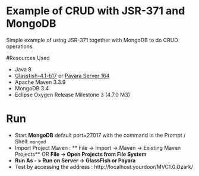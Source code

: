 # Example of CRUD with JSR-371 and MongoDB

Simple example of using JSR-371 together with MongoDB to do CRUD operations.

#Resources Used
 - Java 8
- [Glassfish-4.1-b17](http://download.oracle.com/glassfish/4.1/nightly/glassfish-4.1-b17-09_15_2015.zip) or [Payara Server 164](http://cta-redirect.hubspot.com/cta/redirect/334594/6c4914a9-26de-4da5-b0fe-cd9f01ed1bea)
- Apache Maven 3.3.9
- MongoDB 3.4
- Eclipse  Oxygen Release Milestone 3 (4.7.0 M3)

# Run

- Start **MongoDB** default port=27017 with the command in the Prompt / Shell: `mongod` 
- Import Project Maven : ** File -> Import -> Maven -> Existing Maven Projects** OR **File -> Open Projects from File System**
- **Run As - > Run on Server -> GlassFish or Payara**
- Test by accessing the address : http://localhost:yourdoor/MVC1.0.Ozark/
